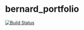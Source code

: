 # bernard_portfolio
[![Build Status](https://travis-ci.com/ishimwebernard/bernard_portfolio.svg?branch=hot-fix-pure-server)](https://travis-ci.com/ishimwebernard/bernard_portfolio)
